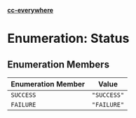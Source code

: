 [**cc-everywhere**](../../../../../index.md)

<HorizontalLine />

# Enumeration: Status

## Enumeration Members

| Enumeration Member | Value |
| ------ | ------ |
| `SUCCESS` | `"SUCCESS"` |
| `FAILURE` | `"FAILURE"` |
